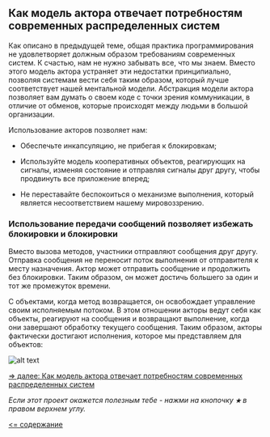 ## Как модель актора отвечает потребностям современных распределенных систем

Как описано в предыдущей теме, общая практика программирования не удовлетворяет должным образом требованиям современных 
систем. К счастью, нам не нужно забывать все, что мы знаем. Вместо этого модель актора устраняет эти недостатки принципиально, 
позволяя системам вести себя таким образом, который лучше соответствует нашей ментальной модели. Абстракция модели актора
 позволяет вам думать о своем коде с точки зрения коммуникации, в отличие от обменов, которые происходят между людьми в 
 большой организации.

Использование акторов позволяет нам:

* Обеспечьте инкапсуляцию, не прибегая к блокировкам;

* Используйте модель кооперативных объектов, реагирующих на сигналы, изменяя состояние и отправляя сигналы друг другу, 
чтобы продвинуть все приложение вперед;

* Не переставайте беспокоиться о механизме выполнения, который является несоответствием нашему мировоззрению.

### Использование передачи сообщений позволяет избежать блокировки и блокировки

Вместо вызова методов, участники отправляют сообщения друг другу. Отправка сообщения не переносит поток выполнения от 
отправителя к месту назначения. Актор может отправить сообщение и продолжить без блокировки. Таким образом, он может 
достичь большего за один и тот же промежуток времени.

С объектами, когда метод возвращается, он освобождает управление своим исполняемым потоком. В этом отношении акторы 
ведут себя как объекты, реагируют на сообщения и возвращают выполнение, когда они завершают обработку текущего сообщения. 
Таким образом, акторы фактически достигают исполнения, которое мы представляем для объектов:
 
![alt text](https://github.com/steklopod/akka/blob/akka_starter/src/main/resources/images/why-modern-systems-need-anew-programming-model/actor_tree_supervision.png "actor_tree_supervision")


[=> далее: Как модель актора отвечает потребностям современных распределенных систем](htts://github.com/steklopod/akka/blob/akka_starter/src/main/resources/readmes/overview-of-akka-libraries-and-modules.md)

_Если этот проект окажется полезным тебе - нажми на кнопочку **`★`** в правом верхнем углу._

[<= содержание](https://github.com/steklopod/akka/blob/akka_starter/readme.md)